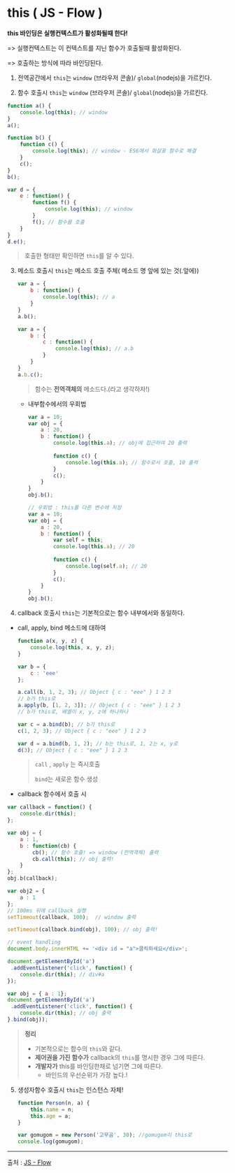 # this ( JS - Flow )



**this 바인딩은 실행컨텍스트가 활성화될때 한다!**

  => 실행컨텍스트는 이 컨텍스트를 지닌 함수가 호출될때 활성화된다.

  => 호출하는 방식에 따라 바인딩된다.



1. 전역공간에서 `this`는 `window` (브라우저 콘솔)/ `global`(nodejs)을 가르킨다.

2.  함수 호출시 `this`는 `window` (브라우저 콘솔)/ `global`(nodejs)을 가르킨다.

   ```javascript
   function a() {
       console.log(this); // window
   }
   a();
   
   function b() {
       function c() {
           console.log(this); // window - ES6에서 화살표 함수로 해결
       }
       c();
   }
   b();
   
   var d = {
       e : function() {
           function f() {
               console.log(this); // window
           }
           f(); // 함수를 호출
       }
   }
   d.e();
   ```

   > 호출한 형태만 확인하면 `this`를 알 수 있다.

   

3. 메소드 호출시 `this`는 메소드 호출 주체( 메소드 명 앞에 있는 것(.앞에))

   ```javascript
   var a = {
       b : function() {
           console.log(this); // a
       }
   }
   a.b();
   
   var a = {
       b : {
           c : function() {
               console.log(this); // a.b
           }
       }
   }
   a.b.c();
   ```

   >  함수는 **전역객체의** 메소드다.(라고 생각하자!)

   - 내부함수에서의 우회법

     ```javascript
     var a = 10;
     var obj = {
         a : 20,
         b : function() {
             console.log(this.a); // obj에 접근하여 20 출력
             
             function c() {
                 console.log(this.a); // 함수로서 호출, 10 출력
             }
             c();
         }
     }
     obj.b();
     
     // 우회법 : this를 다른 변수에 저장
     var a = 10;
     var obj = {
         a : 20,
         b : function() {
             var self = this;
             console.log(this.a); // 20
             
             function c() {
                 console.log(self.a); // 20
             }
             c();
         }
     }
     obj.b();
     ```

     

4.  callback 호출시 `this`는 기본적으로는 함수 내부에서와 동일하다.

   - call, apply, bind 메소드에 대하여

     ```javascript
     function a(x, y, z) {
         console.log(this, x, y, z);
     }
     
     var b = {
         c : 'eee'
     };
     
     a.call(b, 1, 2, 3); // Object { c : "eee" } 1 2 3
     // b가 this로
     a.apply(b, [1, 2, 3]); // Object { c : "eee" } 1 2 3
     // b가 this로, 배열이 x, y, z에 하나하나 
     
     var c = a.bind(b); // b가 this로
     c(1, 2, 3); // Object { c : "eee" } 1 2 3
     
     var d = a.bind(b, 1, 2); // b는 this로, 1, 2는 x, y로
     d(3); // Object { c : "eee" } 1 2 3
     ```

     > `call` , `apply` 는 즉시호출
     >
     > `bind`는 새로운 함수 생성

   - callback 함수에서 호출 시

   ```javascript
   var callback = function() {
       console.dir(this); 
   };
   
   var obj = {
       a : 1,
       b : function(cb) {
           cb(); // 함수 호출! => window (전역객체) 출력
           cb.call(this); // obj 출력!
       }
   };
   obj.b(callback);
   
   var obj2 = {
       a : 1
   };
   // 100ms 뒤에 callback 실행
   setTimeout(callback, 100);  // window 출력
   
   setTimeout(callback.bind(obj), 100); // obj 출력!
   
   // event handling
   document.body.innerHTML += '<div id = "a">클릭하세요</div>';
   
   document.getElementById('a')
   	.addEventListener('click', function() {
       console.dir(this); // div#a
   });
   
   var obj = { a : 1};
   document.getElementById('a')
   	.addEventListener('click', function() {
       console.dir(this); // obj 출력
   }.bind(obj));
   ```

   > **정리**
   >
   > - 기본적으로는 함수의 `this`와 같다.
   > - **제어권을 가진 함수가** callback의 `this`를 명시한 경우 그에 따른다.
   > - **개발자가** this를 바인딩한채로 넘기면 그에 따른다.
   >   - 바인드의 우선순위가 가장 높다.! 

   

5. 생성자함수 호출시 `this`는 인스턴스 자체!

   ```javascript
   function Person(n, a) {
       this.name = n;
       this.age = a;
   }
   
   var gomugom = new Person('고무곰', 30); //gomugom이 this로
   console.log(gomugom);
   ```

   

---

출처 : [JS - Flow](https://www.inflearn.com/course/%ED%95%B5%EC%8B%AC%EA%B0%9C%EB%85%90-javascript-flow/dashboard)